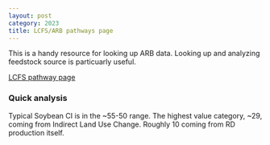 ```yaml
---
layout: post
category: 2023
title: LCFS/ARB pathways page
---
```

This is a handy resource for looking up ARB data. Looking up and analyzing feedstock source is particuarly useful.

[LCFS pathway page](https://ww2.arb.ca.gov/resources/documents/lcfs-pathway-certified-carbon-intensities)

### Quick analysis
Typical Soybean CI is in the ~55-50 range. The highest value category, ~29, coming from Indirect Land Use Change. Roughly 10 coming from RD production itself.
